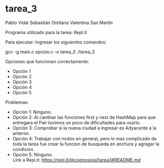# tarea_3

Pablo Vidal
Sebastián Orellana
Valentina San Martín

Programa utilizado para la tarea: Repl.it

Para ejecutar:
Ingresar los siguientes comandos:

gcc -g main.c opcion.c -o tarea_3
./tarea_3

Opciones que funcionan correctamente:
  * Opción 1
  * Opción 2
  * Opción 3
  * Opción 4
  * Opción 5
  
Problemas:
  * Opción 1: Ninguno.
  * Opción 2: Al cambiar las funciones first y next de HashMap para que entregara el Pair tuvimos un poco de dificultades para usarlo.
  * Opción 3: Comprobar si la nueva ciudad a ingresar es Adyacente a la anterior.
  * Opción 4: Trabajar con nodos en general, pero lo mas complicado de toda la tarea fue crear la funcion de busqueda en anchura y agragar la condicion.
  * Opción 5: Ninguno.  
Link a Repl.it: https://repl.it/@cognosipsi/tarea3#README.md
